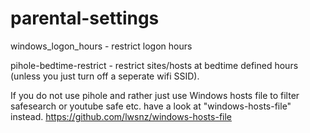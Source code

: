 # parental-settings

windows_logon_hours - restrict logon hours

pihole-bedtime-restrict - restrict sites/hosts at bedtime defined hours (unless you just turn off a seperate wifi SSID).

If you do not use pihole and rather just use Windows hosts file to filter safesearch or youtube safe etc. have a look at "windows-hosts-file" instead.
https://github.com/lwsnz/windows-hosts-file
